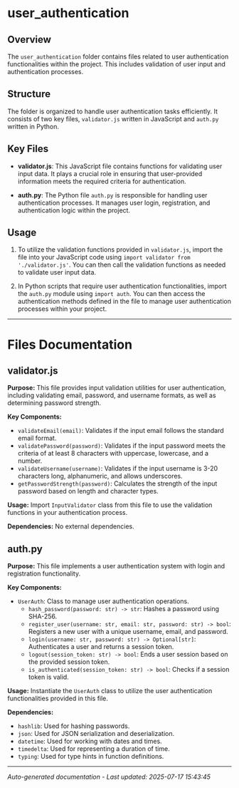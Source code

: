 # user_authentication

## Overview
The `user_authentication` folder contains files related to user authentication functionalities within the project. This includes validation of user input and authentication processes.

## Structure
The folder is organized to handle user authentication tasks efficiently. It consists of two key files, `validator.js` written in JavaScript and `auth.py` written in Python.

## Key Files
- **validator.js**: This JavaScript file contains functions for validating user input data. It plays a crucial role in ensuring that user-provided information meets the required criteria for authentication.
  
- **auth.py**: The Python file `auth.py` is responsible for handling user authentication processes. It manages user login, registration, and authentication logic within the project.

## Usage
1. To utilize the validation functions provided in `validator.js`, import the file into your JavaScript code using `import validator from './validator.js'`. You can then call the validation functions as needed to validate user input data.

2. In Python scripts that require user authentication functionalities, import the `auth.py` module using `import auth`. You can then access the authentication methods defined in the file to manage user authentication processes within your project.

---

# Files Documentation

## validator.js

**Purpose:** This file provides input validation utilities for user authentication, including validating email, password, and username formats, as well as determining password strength.

**Key Components:**
- `validateEmail(email)`: Validates if the input email follows the standard email format.
- `validatePassword(password)`: Validates if the input password meets the criteria of at least 8 characters with uppercase, lowercase, and a number.
- `validateUsername(username)`: Validates if the input username is 3-20 characters long, alphanumeric, and allows underscores.
- `getPasswordStrength(password)`: Calculates the strength of the input password based on length and character types.

**Usage:** Import `InputValidator` class from this file to use the validation functions in your authentication process.

**Dependencies:** No external dependencies.

## auth.py

**Purpose:** This file implements a user authentication system with login and registration functionality.

**Key Components:**
- `UserAuth`: Class to manage user authentication operations.
    - `hash_password(password: str) -> str`: Hashes a password using SHA-256.
    - `register_user(username: str, email: str, password: str) -> bool`: Registers a new user with a unique username, email, and password.
    - `login(username: str, password: str) -> Optional[str]`: Authenticates a user and returns a session token.
    - `logout(session_token: str) -> bool`: Ends a user session based on the provided session token.
    - `is_authenticated(session_token: str) -> bool`: Checks if a session token is valid.

**Usage:** Instantiate the `UserAuth` class to utilize the user authentication functionalities provided in this file.

**Dependencies:**
- `hashlib`: Used for hashing passwords.
- `json`: Used for JSON serialization and deserialization.
- `datetime`: Used for working with dates and times.
- `timedelta`: Used for representing a duration of time.
- `typing`: Used for type hints in function definitions.

---
*Auto-generated documentation - Last updated: 2025-07-17 15:43:45*
